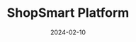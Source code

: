 ---
title: ShopSmart Platform
tags:
  - project
  - client
  - featured
client: client
description: A scalable e-commerce platform built for a retail client. Features include inventory management, payment processing, and analytics dashboard.
techStack:
  - Vue.js
  - Python/Django
  - PostgreSQL
  - AWS
  - Stripe API
links:
  case-study: /projects/shopsmart-platform
image: /images/projects/ecommerce.jpg
date: 2024-02-10

--- 